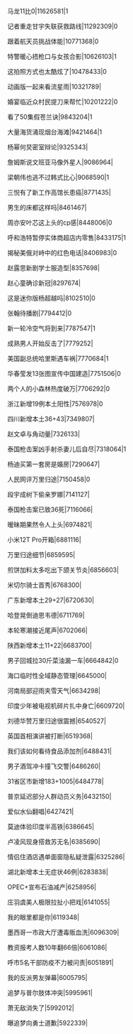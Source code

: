 马龙11比0|11626581|1

记者重走甘宇失联获救路线|11292309|0

跟着航天员挑战体能|10771368|0

特警暖心捂枪口与女孩合影|10626103|1

这拍照方式也太酷炫了|10478433|0

动画版一起来看流星雨|10321789|

婚宴临近众村民提刀来帮忙|10201222|0

看了50集假苍兰诀|9843204|1

大量海货涌现烟台海滩|9421464|1

杨幂何炅密室辩论|9325343|

詹姆斯说文班亚马像外星人|9086964|

梁朝伟也逃不过韩式比心|9068590|1

三悦有了新工作高馆长患癌|8771435|

男生的床都这样吗|8461467|

周亦安叶芯这上头的cp感|8448006|0

呼和浩特暂停实体商超店内零售|8433175|1

揭秘美俄对峙中的红色电话|8406983|0

赵露思新剧学士服造型|8357698|

赵心童确诊新冠|8297674|

这是迷你版杨超越吗|8102510|0

张翰待播剧|7794412|0

新一轮冷空气将到来|7787547|1

成熟男人开始反击了|7779252|

美国副总统哈里斯遇车祸|7770684|1

华春莹发13张图宣传中国建造|7751506|0

两个人的小森林热度破万|7706292|0

浙江新增19例本土阳性|7576978|0

四川新增本土36+43|7349807|

赵文卓与角动量|7326133|

泰国枪击案凶手射杀妻儿后自尽|7318064|1

杨迪买第一套房是婚房|7290647|

人民网评万里归途|7150458|0

段宇成树下偷亲罗娜|7141127|

泰国枪击案已致36死|7116066|

暧昧期果然令人上头|6974821|

小米12T Pro开箱|6881116|

万里归途细节|6859595|

煎饼加料太多吃出下颌关节炎|6856603|

米切尔骑士首秀|6768300|

广东新增本土29+27|6720630|

哈登晃倒迪恩韦德|6711769|

本轮寒潮接近尾声|6702066|

陕西新增本土11+22|6683700|

男子回城拉30斤菜油漏一车|6664842|0

海口临时性全域静态管理|6645000|

河南局部迎雨夹雪天气|6634298|

印度少年被电视机碎片扎中身亡|6609720|

刘德华赞万里归途很震撼|6540527|

英国首相演讲被打断|6519368|

我们该如何看待食品添加剂|6488431|

男子酒驾冲卡撞飞交警|6486260|

31省区市新增183+1005|6484778|

普京延迟部分人群动员义务|6432150|

爱似水仙翻唱|6427421|

莫迪体验印度半高铁|6386645|

卢凌风现身搭救苏无名|6385690|

情侣住酒店遇单面窗隐私疑泄露|6325286|

湖北新增本土无症状46例|6283838|

OPEC+宣布石油减产|6258956|

庄羽虞美人极限拉扯小把戏|6141055|

我的眼里都是你|6119348|

墨西哥一市政大厅遭毒贩血洗|6096309|

教资报考人数10年翻66倍|6061086|

呼市5名干部防疫不力被问责|6051891|

我的反派男友弹幕|6005795|

追梦与普尔肢体冲突|5995961|

萧无敌消失了|5992012|

曝追梦向勇士道歉|5922339|

